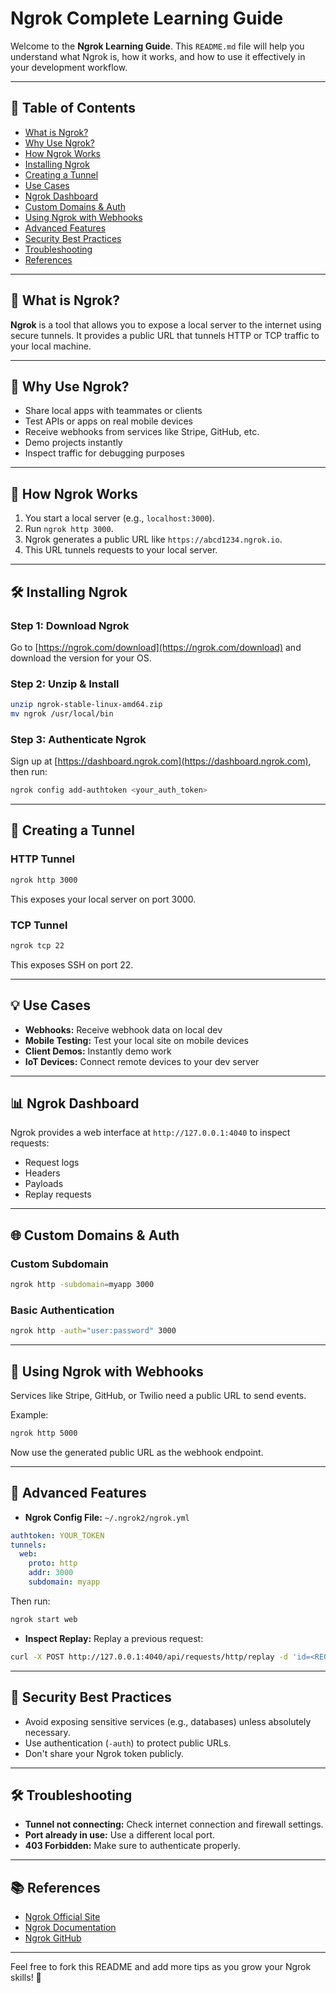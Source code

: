 # Ngrok Complete Learning Guide

Welcome to the **Ngrok Learning Guide**. This `README.md` file will help you understand what Ngrok is, how it works, and how to use it effectively in your development workflow.

---

## 📌 Table of Contents
- [What is Ngrok?](#what-is-ngrok)
- [Why Use Ngrok?](#why-use-ngrok)
- [How Ngrok Works](#how-ngrok-works)
- [Installing Ngrok](#installing-ngrok)
- [Creating a Tunnel](#creating-a-tunnel)
- [Use Cases](#use-cases)
- [Ngrok Dashboard](#ngrok-dashboard)
- [Custom Domains & Auth](#custom-domains--auth)
- [Using Ngrok with Webhooks](#using-ngrok-with-webhooks)
- [Advanced Features](#advanced-features)
- [Security Best Practices](#security-best-practices)
- [Troubleshooting](#troubleshooting)
- [References](#references)

---

## 🤔 What is Ngrok?

**Ngrok** is a tool that allows you to expose a local server to the internet using secure tunnels. It provides a public URL that tunnels HTTP or TCP traffic to your local machine.

---

## 🚀 Why Use Ngrok?

- Share local apps with teammates or clients
- Test APIs or apps on real mobile devices
- Receive webhooks from services like Stripe, GitHub, etc.
- Demo projects instantly
- Inspect traffic for debugging purposes

---

## 🧠 How Ngrok Works

1. You start a local server (e.g., `localhost:3000`).
2. Run `ngrok http 3000`.
3. Ngrok generates a public URL like `https://abcd1234.ngrok.io`.
4. This URL tunnels requests to your local server.

---

## 🛠️ Installing Ngrok

### Step 1: Download Ngrok
Go to [https://ngrok.com/download](https://ngrok.com/download) and download the version for your OS.

### Step 2: Unzip & Install
```bash
unzip ngrok-stable-linux-amd64.zip
mv ngrok /usr/local/bin
```

### Step 3: Authenticate Ngrok
Sign up at [https://dashboard.ngrok.com](https://dashboard.ngrok.com), then run:
```bash
ngrok config add-authtoken <your_auth_token>
```

---

## 🔄 Creating a Tunnel

### HTTP Tunnel
```bash
ngrok http 3000
```
This exposes your local server on port 3000.

### TCP Tunnel
```bash
ngrok tcp 22
```
This exposes SSH on port 22.

---

## 💡 Use Cases

- **Webhooks:** Receive webhook data on local dev
- **Mobile Testing:** Test your local site on mobile devices
- **Client Demos:** Instantly demo work
- **IoT Devices:** Connect remote devices to your dev server

---

## 📊 Ngrok Dashboard

Ngrok provides a web interface at `http://127.0.0.1:4040` to inspect requests:

- Request logs
- Headers
- Payloads
- Replay requests

---

## 🌐 Custom Domains & Auth

### Custom Subdomain
```bash
ngrok http -subdomain=myapp 3000
```

### Basic Authentication
```bash
ngrok http -auth="user:password" 3000
```

---

## 🔁 Using Ngrok with Webhooks

Services like Stripe, GitHub, or Twilio need a public URL to send events.

Example:
```bash
ngrok http 5000
```
Now use the generated public URL as the webhook endpoint.

---

## 🧰 Advanced Features

- **Ngrok Config File:** `~/.ngrok2/ngrok.yml`
```yaml
authtoken: YOUR_TOKEN
tunnels:
  web:
    proto: http
    addr: 3000
    subdomain: myapp
```
Then run:
```bash
ngrok start web
```

- **Inspect Replay:** Replay a previous request:
```bash
curl -X POST http://127.0.0.1:4040/api/requests/http/replay -d 'id=<REQUEST_ID>'
```

---

## 🔐 Security Best Practices

- Avoid exposing sensitive services (e.g., databases) unless absolutely necessary.
- Use authentication (`-auth`) to protect public URLs.
- Don't share your Ngrok token publicly.

---

## 🛠️ Troubleshooting

- **Tunnel not connecting:** Check internet connection and firewall settings.
- **Port already in use:** Use a different local port.
- **403 Forbidden:** Make sure to authenticate properly.

---

## 📚 References

- [Ngrok Official Site](https://ngrok.com/)
- [Ngrok Documentation](https://ngrok.com/docs)
- [Ngrok GitHub](https://github.com/inconshreveable/ngrok)

---

Feel free to fork this README and add more tips as you grow your Ngrok skills! 🚀
